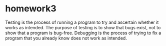 # homework3
Testing is the process of running a program to try and ascertain whether it works as intended. The purpose of testing is to show that bugs exist, not to show that a program is bug-free.  Debugging is the process of trying to fix a program that you already know does not work as intended.
